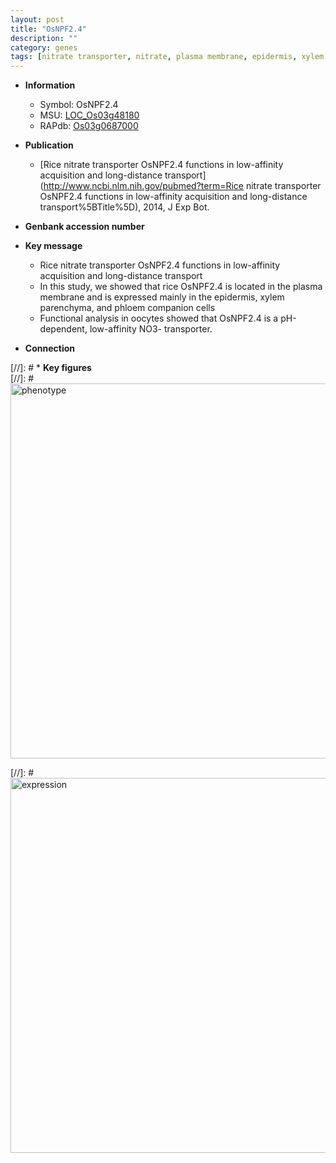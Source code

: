 ```yaml
---
layout: post
title: "OsNPF2.4"
description: ""
category: genes
tags: [nitrate transporter, nitrate, plasma membrane, epidermis, xylem parenchyma, NO3- transporter]
---
```


* **Information**  
    + Symbol: OsNPF2.4  
    + MSU: [LOC_Os03g48180](http://rice.plantbiology.msu.edu/cgi-bin/ORF_infopage.cgi?orf=LOC_Os03g48180)  
    + RAPdb: [Os03g0687000](http://rapdb.dna.affrc.go.jp/viewer/gbrowse_details/irgsp1?name=Os03g0687000)  

* **Publication**  
    + [Rice nitrate transporter OsNPF2.4 functions in low-affinity acquisition and long-distance transport](http://www.ncbi.nlm.nih.gov/pubmed?term=Rice nitrate transporter OsNPF2.4 functions in low-affinity acquisition and long-distance transport%5BTitle%5D), 2014, J Exp Bot.

* **Genbank accession number**  

* **Key message**  
    + Rice nitrate transporter OsNPF2.4 functions in low-affinity acquisition and long-distance transport
    + In this study, we showed that rice OsNPF2.4 is located in the plasma membrane and is expressed mainly in the epidermis, xylem parenchyma, and phloem companion cells
    + Functional analysis in oocytes showed that OsNPF2.4 is a pH-dependent, low-affinity NO3- transporter.

* **Connection**  

[//]: # * **Key figures**  
[//]: # <img src="http://funRiceGenes.github.io/images/OsNPF2.4.pheno.png" alt="phenotype"  style="width: 600px;"/>

[//]: # <img src="http://funRiceGenes.github.io/images/OsNPF2.4.exp.png" alt="expression"  style="width: 600px;"/>


